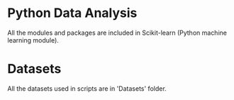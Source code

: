 # Python Data Analysis

All the modules and packages are included in Scikit-learn (Python machine learning module). 

# Datasets

All the datasets used in scripts are in 'Datasets' folder.
